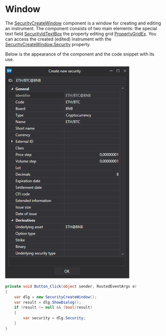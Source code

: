 # Window

The [SecurityCreateWindow](xref:StockSharp.Xaml.SecurityCreateWindow) component is a window for creating and editing an instrument. The component consists of two main elements: the special text field [SecurityIdTextBox](xref:StockSharp.Xaml.SecurityIdTextBox) the property editing grid [PropertyGridEx](xref:StockSharp.Xaml.PropertyGrid.PropertyGridEx). You can access the created (edited) instrument with the [SecurityCreateWindow.Security](xref:StockSharp.Xaml.SecurityCreateWindow.Security) property. 

Below is the appearance of the component and the code snippet with its use. 

![Gui SecurityCreateWindow](../images/Gui_SecurityCreateWindow.png)

```cs
private void Button_Click(object sender, RoutedEventArgs e)
{
    var dlg = new SecurityCreateWindow();
    var result = dlg.ShowDialog();
    if (result != null && (bool)result)
    {
        var security = dlg.Security;
    }
}
	
```
